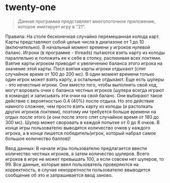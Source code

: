 # twenty-one

> Данная программа представляет многопоточное приложение, которое имитирует игру в "21".


Правила:
На столе бесконечная случайно перемешанная колода карт.
Карты представляют собой целые числа в диапазоне от 1 до 10 (включительно). В
начальный момент времени у игроков нулевой баланс. Игроки (в программе - threads)
пытаются взять карту из колоды параллельно и положить ее к себе в стопку,
распихивая всех локтями. Взятие карты игроком приводит к увеличению баланса
этого игрока на значение этой карты. Посл взятия карты игроки отдыхают
(спят случайное время от 100 до 200 мс). В один момент времени только один игрок
может взять карту, а остальные отдыхают. Еще есть шулеры - это нечестные игроки.
Они вместо того, чтобы выполнить свой ход, могут воровать очки с баланса честных игроков
(шулера всегда играют в команде) и записывать эти очки на свой баланс.
Они выбирают такое действие с вероятностью 0.4 (40%) после отдыха. Но это действие намного сложнее,
чем просто взять карту из колоды (и растолкать других игроков локтями), поэтому им требуется больше времени
на отдых после этого (и они после этого спят случайное время от 180 до 300 мс).
Шулер может своровать в каждой попытке от 0 до 8 очков.
В конце игры пользователю выводятся количество очков у каждого игрока, а в конце пишется победитель(игрок,
который набрал самое большое количество баллов)!

Ввод данных:
В начале игры пользователю предлагается ввести количество честных игроков, а затем количество шулеров.
Всего игроков в игре не может превышать 100, а если совсем нет шулеров, то 99.
Все данные, которые ввел пользователь проверяются на корректность, в случае некорретности пользователю ввыводится
сообщение об это и запрашивается ввод заново.
